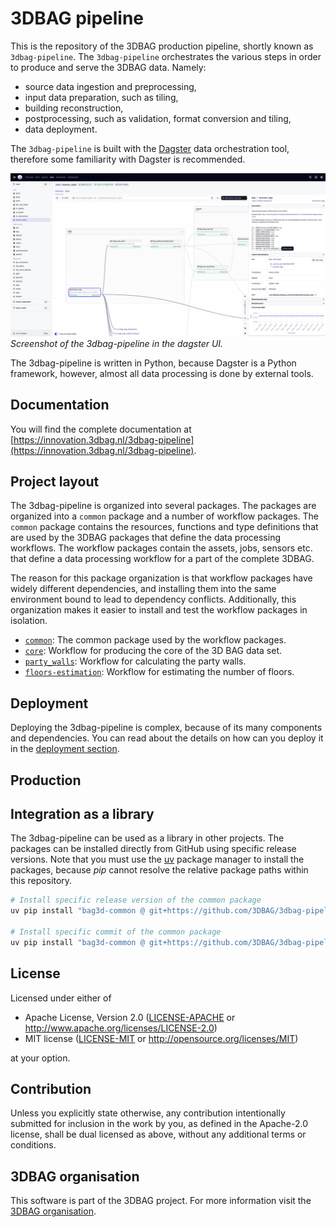 # 3DBAG pipeline

This is the repository of the 3DBAG production pipeline, shortly known as `3dbag-pipeline`.
The `3dbag-pipeline` orchestrates the various steps in order to produce and serve the 3DBAG data.
Namely:

- source data ingestion and preprocessing,
- input data preparation, such as tiling,
- building reconstruction,
- postprocessing, such as validation, format conversion and tiling,
- data deployment.

The `3dbag-pipeline` is built with the [Dagster](https://dagster.io) data orchestration tool, therefore some familiarity with Dagster is recommended.

![dagster](images/dagster.png)
*Screenshot of the 3dbag-pipeline in the dagster UI.*

The 3dbag-pipeline is written in Python, because Dagster is a Python framework, however, almost all data processing is done by external tools.

## Documentation

You will find the complete documentation at [https://innovation.3dbag.nl/3dbag-pipeline](https://innovation.3dbag.nl/3dbag-pipeline).

## Project layout

The 3dbag-pipeline is organized into several packages.
The packages are organized into a `common` package and a number of workflow packages.
The `common` package contains the resources, functions and type definitions that are used by the 3DBAG packages that define the data processing workflows.
The workflow packages contain the assets, jobs, sensors etc. that define a data processing workflow for a part of the complete 3DBAG.

The reason for this package organization is that workflow packages have widely different dependencies, and installing them into the same environment bound to lead to dependency conflicts.
Additionally, this organization makes it easier to install and test the workflow packages in isolation.

- [`common`](index_common.md): The common package used by the workflow packages.
- [`core`](index_core.md): Workflow for producing the core of the 3D BAG data set.
- [`party_walls`](index_party_walls.md): Workflow for calculating the party walls.
- [`floors-estimation`](index_floors_estimation.md): Workflow for estimating the number of floors.

## Deployment

Deploying the 3dbag-pipeline is complex, because of its many components and dependencies.
You can read about the details on how can you deploy it in the [deployment section](deployment/index.md).

## Production

## Integration as a library

The 3dbag-pipeline can be used as a library in other projects.
The packages can be installed directly from GitHub using specific release versions.
Note that you must use the [uv](https://docs.astral.sh/uv/) package manager to install the packages, because *pip* cannot resolve the relative package paths within this repository.

```bash
# Install specific release version of the common package
uv pip install "bag3d-common @ git+https://github.com/3DBAG/3dbag-pipeline.git@v2024.12.16#egg=bag3d-common&subdirectory=packages/common"

# Install specific commit of the common package
uv pip install "bag3d-common @ git+https://github.com/3DBAG/3dbag-pipeline.git@<commit-hash>#egg=bag3d-common&subdirectory=packages/common"
```

## License

Licensed under either of

 * Apache License, Version 2.0 ([LICENSE-APACHE](LICENSE-APACHE) or http://www.apache.org/licenses/LICENSE-2.0)
 * MIT license ([LICENSE-MIT](LICENSE-MIT) or http://opensource.org/licenses/MIT)

at your option.

## Contribution

Unless you explicitly state otherwise, any contribution intentionally submitted
for inclusion in the work by you, as defined in the Apache-2.0 license, shall be dual licensed as above, without any additional terms or conditions.

## 3DBAG organisation

This software is part of the 3DBAG project. For more information visit the [3DBAG organisation](https://github.com/3DBAG).
